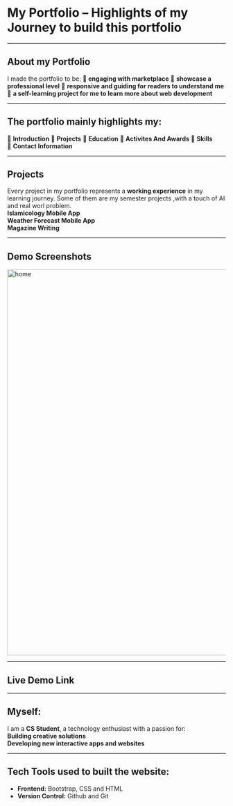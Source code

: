 # My Portfolio – Highlights of my Journey to build this portfolio 
---

## About my Portfolio  
I made the portfolio to be:
🔹 **engaging with marketplace** 
🔹 **showcase a professional level** 
🔹 **responsive and guiding for readers to understand me** 
🔹 **a self-learning project for me to learn more about web development**    

---

## The portfolio mainly highlights my:  
🔹 **Introduction** 
🔹 **Projects** 
🔹 **Education** 
🔹 **Activites And Awards** 
🔹 **Skills**   
🔹 **Contact Information**  

---

## Projects  
Every project in my portfolio represents a **working experience** in my learning journey. Some of them are my semester projects ,with a touch of AI and real worl problem.  
**Islamicology Mobile App**  
**Weather Forecast Mobile App**  
**Magazine Writing**  

---

## Demo Screenshots
<img width="887" alt="home" src="https://github.com/user-attachments/assets/b84091ed-435d-4299-9ab2-03800b63bfe2" />

 
---

## Live Demo Link   

---

## Myself: 
I am a **CS Student**, a technology enthusiast with a passion for:  
**Building creative solutions**  
**Developing new interactive apps and websites**  

---

## Tech Tools used to built the website:   
- **Frontend:** Bootstrap, CSS and HTML
- **Version Control:** Github and Git  
  

